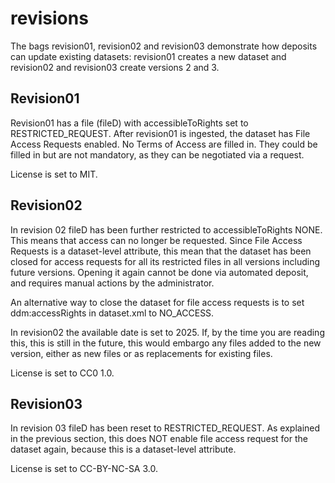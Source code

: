 revisions
=========

The bags revision01, revision02 and revision03 demonstrate how deposits can update existing datasets: revision01 creates a new
dataset and revision02 and revision03 create versions 2 and 3.

Revision01
----------
Revision01 has a file (fileD) with accessibleToRights set to RESTRICTED_REQUEST. After revision01 is ingested, the
dataset has File Access Requests enabled. No Terms of Access are filled in. They could be filled in but are
not mandatory, as they can be negotiated via a request.

License is set to MIT.

Revision02
----------
In revision 02 fileD has been further restricted to accessibleToRights NONE. This means that access can no longer be
requested. Since File Access Requests is a dataset-level attribute, this mean that the dataset has been closed for
access requests for all its restricted files in all versions including future versions. Opening it again cannot be
done via automated deposit, and requires manual actions by the administrator.

An alternative way to close the dataset for file access requests is to set ddm:accessRights in dataset.xml to NO_ACCESS. 

In revision02 the available date is set to 2025. If, by the time you are reading this, this is still in the future, this would
embargo any files added to the new version, either as new files or as replacements for existing files.

License is set to CC0 1.0.

Revision03
----------
In revision 03 fileD has been reset to RESTRICTED_REQUEST. As explained in the previous section, this does 
NOT enable file access request for the dataset again, because this is a dataset-level attribute.

License is set to CC-BY-NC-SA 3.0.
